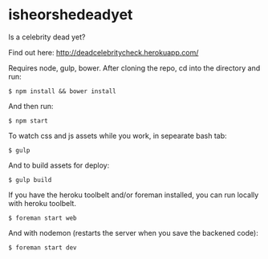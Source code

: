 # isheorshedeadyet
Is a celebrity dead yet?

Find out here: http://deadcelebritycheck.herokuapp.com/

Requires node, gulp, bower. After cloning the repo, cd into the directory and run:
```
$ npm install && bower install
```
And then run:
```
$ npm start
```
To watch css and js assets while you work, in sepearate bash tab:
```
$ gulp
```
And to build assets for deploy:
```
$ gulp build
```
If you have the heroku toolbelt and/or foreman installed, you can run locally with heroku toolbelt.
```
$ foreman start web
```
And with nodemon (restarts the server when you save the backened code):
```
$ foreman start dev
```

